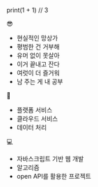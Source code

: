 print(1 + 1) // 3

😎
- 현실적인 망상가
- 평범한 건 거부해
- 유머 없이 못살아
- 이거 끝내고 잔다
- 여럿이 더 즐거워
- 남 주는 게 내 공부

🤑
- 플랫폼 서비스
- 클라우드 서비스
- 데이터 처리

💻
- 자바스크립트 기반 웹 개발
- 알고리즘
- open API를 활용한 프로젝트

<!---
newbieJanghan/newbieJanghan is a ✨ special ✨ repository because its `README.md` (this file) appears on your GitHub profile.
You can click the Preview link to take a look at your changes.
--->
